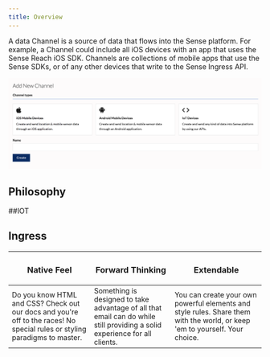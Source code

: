 ```yaml
---
title: Overview
---
```


A data Channel is a source of data that flows into the Sense platform. For example, a Channel could include all iOS devices with an app that uses the Sense Reach iOS SDK. Channels are collections of mobile apps that use the Sense SDKs, or of any other devices that write to the Sense Ingress API.


![Chinese Salty Egg](./add-channel.png)

## Philosophy

##IOT

## Ingress

<div class="fixed-table">

| <h3>Native Feel</h3> | <h3>Forward Thinking</h3> | <h3>Extendable</h3>  |
| --- | --- | --- |
| Do you know HTML and CSS? Check out our docs and you're off to the races! No special rules or styling paradigms to master. | Something is designed to take advantage of all that email can do while still providing a solid experience for all clients. | You can create your own powerful elements and style rules. Share them with the world, or keep 'em to yourself. Your choice. |

</div>